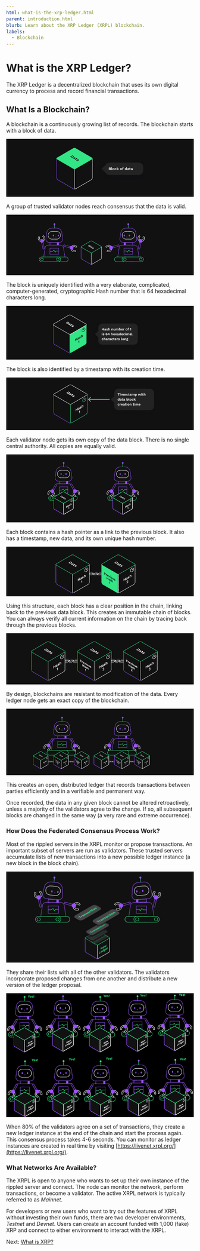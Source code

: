 ```yaml
---
html: what-is-the-xrp-ledger.html
parent: introduction.html
blurb: Learn about the XRP Ledger (XRPL) blockchain.
labels:
  - Blockchain
---
```

# What is the XRP Ledger?

The XRP Ledger is a decentralized blockchain that uses its own digital currency to process and record financial transactions.


## What Is a Blockchain?

A blockchain is a continuously growing list of records. The blockchain starts with a block of data.

![A block of data](img/introduction2-data-block.png)

A group of trusted validator nodes reach consensus that the data is valid.

![Validator nodes](img/introduction3-validators.png)

The block is uniquely identified with a very elaborate, complicated, computer-generated, cryptographic Hash number that is 64 hexadecimal characters long.

![Crypto hash](img/introduction4-hash.png)

The block is also identified by a timestamp with its creation time.

![Timestamp](img/introduction5-time-stamp.png)

Each validator node gets its own copy of the data block. There is no single central authority. All copies are equally valid.

![Validators with valid copies](img/introduction6-valid-copies.png)

Each block contains a hash pointer as a link to the previous block. It also has a timestamp, new data, and its own unique hash number.

![Hash pointer](img/introduction7-two-blocks.png)

Using this structure, each block has a clear position in the chain, linking back to the previous data block. This creates an immutable chain of blocks. You can always verify all current information on the chain by tracing back through the previous blocks.

![Three data blocks](img/introduction8-3-blocks.png)

By design, blockchains are resistant to modification of the data. Every ledger node gets an exact copy of the blockchain.

![Two validators with identical copies of the blockchain](img/introduction9-2-sets-of-3.png)

This creates an open, distributed ledger that records transactions between parties efficiently and in a verifiable and permanent way.

Once recorded, the data in any given block cannot be altered retroactively, unless a majority of the validators agree to the change. If so, all subsequent blocks are changed in the same way (a very rare and extreme occurrence).

### How Does the Federated Consensus Process Work?

Most of the rippled servers in the XRPL monitor or propose transactions. An important subset of servers are run as validators. These trusted servers accumulate lists of new transactions into a new possible ledger instance (a new block in the block chain).

![Gathering Transactions](img/introduction17-gather-txns.png)

They share their lists with all of the other validators. The validators incorporate proposed changes from one another and distribute a new version of the ledger proposal.

![80% Consensus](img/introduction18-80-percent-consensus.png)

When 80% of the validators agree on a set of transactions, they create a new ledger instance at the end of the chain and start the process again. This consensus process takes 4-6 seconds. You can monitor as ledger instances are created in real time by visiting [https://livenet.xrpl.org/](https://livenet.xrpl.org/).

### What Networks Are Available?

The XRPL is open to anyone who wants to set up their own instance of the rippled server and connect. The node can monitor the network, perform transactions, or become a validator. The active XRPL network is typically referred to as _Mainnet_.

For developers or new users who want to try out the features of XRPL without investing their own funds, there are two developer environments, _Testnet_ and _Devnet_. Users can create an account funded with 1,000 (fake) XRP and connect to either environment to interact with the XRPL.

Next: [What is XRP?](what-is-xrp.md)
